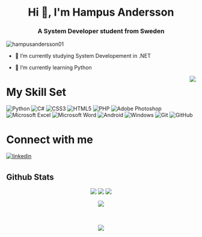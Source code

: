 <h1 align="center">Hi 👋, I'm Hampus Andersson</h1>
<h3 align="center">A System Developer student from Sweden</h3>

<p align="left"> <img src="https://komarev.com/ghpvc/?username=hampusandersson01&label=Profile%20views&color=0e75b6&style=flat" alt="hampusandersson01" /> </p>

- :open_book: I’m currently studying System Developement in .NET

- 🌱 I’m currently learning Python

<a href="https://discord.com/users/282811845838897152">
 <img align="right" src="https://lanyard-profile-readme.vercel.app/api/282811845838897152" /> </a>

# My Skill Set
![Python](https://img.shields.io/badge/python-3670A0?style=for-the-badge&logo=python&logoColor=ffdd54)
![C#](https://img.shields.io/badge/c%23-%23239120.svg?style=for-the-badge&logo=c-sharp&logoColor=white)
![CSS3](https://img.shields.io/badge/css3-%231572B6.svg?style=for-the-badge&logo=css3&logoColor=white)
![HTML5](https://img.shields.io/badge/html5-%23E34F26.svg?style=for-the-badge&logo=html5&logoColor=white)
![PHP](https://img.shields.io/badge/php-%23777BB4.svg?style=for-the-badge&logo=php&logoColor=white)
![Adobe Photoshop](https://img.shields.io/badge/adobe%20photoshop-%2331A8FF.svg?style=for-the-badge&logo=adobe%20photoshop&logoColor=white)
![Microsoft Excel](https://img.shields.io/badge/Microsoft_Excel-217346?style=for-the-badge&logo=microsoft-excel&logoColor=white)
![Microsoft Word](https://img.shields.io/badge/Microsoft_Word-2B579A?style=for-the-badge&logo=microsoft-word&logoColor=white)
![Android](https://img.shields.io/badge/Android-3DDC84?style=for-the-badge&logo=android&logoColor=white)
![Windows](https://img.shields.io/badge/Windows-0078D6?style=for-the-badge&logo=windows&logoColor=white)
![Git](https://img.shields.io/badge/git-%23F05033.svg?style=for-the-badge&logo=git&logoColor=white)
![GitHub](https://img.shields.io/badge/github-%23121011.svg?style=for-the-badge&logo=github&logoColor=white)

# Connect with me
<a href="https://linkedin.com/in/hampus-a-0957b9140" target="_blank">
<img src=https://img.shields.io/badge/linkedin-%230077B5.svg?style=for-the-badge&logo=linkedin&logoColor=white alt=linkedin style="margin-bottom: 5px;" />
</a>  

## Github Stats  
<div align="center"> 
 <a href="https://github.com/HampusAndersson01">
  <img src="https://github-readme-stats.vercel.app/api/top-langs/?username=HampusAndersson01&layout=compact&count_private=true&theme=github_dark&hide_border=true" /></a>
<a href="https://github.com/HampusAndersson01">
  <img src="https://github-readme-stats.vercel.app/api?username=HampusAndersson01&show_icons=true&hide_border=true&count_private=true&theme=github_dark&include_all_commits=true" /></a>
  <a href="https://wakatime.com/@HampusAndersson01">
  <img src="https://github-readme-stats.vercel.app/api/wakatime/?username=HampusAndersson01&layout=compact&theme=github_dark&hide_border=true" />
</a>
 <p><img align="center" src="http://github-readme-streak-stats.herokuapp.com?user=HampusAndersson01&theme=github-dark-blue&date_format=j%20M%5B%20Y%5D"/></p>
  </div> 
<br/>  

<br/>  
  

<div align="center">
            <a href="https://www.buymeacoffee.com/cN8Q57HaKt" target="_blank" style="display: inline-block;">
                <img
                    src="https://img.shields.io/badge/Donate-Buy%20Me%20A%20Coffee-orange.svg?style=flat-square" 
                    align="center"
                />
            </a></div>
<br />

